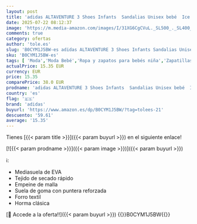 ```yaml
---
layout: post
title: 'adidas ALTAVENTURE 3 Shoes Infants  Sandalias Unisex bebé  Ice Lavender/halo Mint/preloved Ink  22 EU'
date: 2025-07-22 08:12:37
image: 'https://m.media-amazon.com/images/I/31XG6CgCVuL._SL500_._SL400_.jpg'
comments: true
category: ofertas
author: 'tole.es'
slug: 'B0CYM1J5BW-es adidas ALTAVENTURE 3 Shoes Infants Sandalias Unisex bebé...'
sku: 'B0CYM1J5BW-es'
tags: [ 'Moda','Moda Bebé','Ropa y zapatos para bebés niña','Zapatillas para niñas','Zapatos para niñas','adidas','bebé','🇪🇸', ]
actualPrice: 15.35 EUR
currency: EUR
price: 15.35
comparePrice: 38.0 EUR
prodname: 'adidas ALTAVENTURE 3 Shoes Infants  Sandalias Unisex bebé  Ice Lavender/halo Mint/preloved Ink  22 EU'
country: 'es'
flag: '🇪🇸'
brand: 'adidas'
buyurl: 'https://www.amazon.es/dp/B0CYM1J5BW/?tag=tolees-21'
descuento: '59.61'
average: '15.35'
---
```


Tienes [{{< param title >}}]({{< param buyurl >}}) en el siguiente enlace!

[![{{< param prodname >}}]({{< param image >}})]({{< param buyurl >}})

ℹ️:

- Mediasuela de EVA
- Tejido de secado rápido
- Empeine de malla
- Suela de goma con puntera reforzada
- Forro textil
- Horma clásica

[🛒 Accede a la oferta!!]({{< param buyurl >}})
{{<world>}}B0CYM1J5BW{{</world>}}
